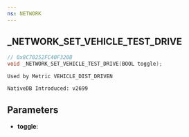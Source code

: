 ```yaml
---
ns: NETWORK 
---
```


## _NETWORK_SET_VEHICLE_TEST_DRIVE

```c
// 0x8C70252FC40F320B 
void _NETWORK_SET_VEHICLE_TEST_DRIVE(BOOL toggle);
```

```
Used by Metric VEHICLE_DIST_DRIVEN
```

```
NativeDB Introduced: v2699
```

## Parameters
* **toggle**:
